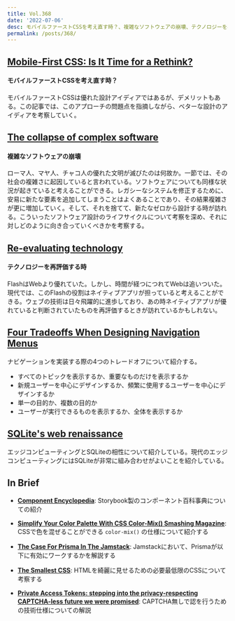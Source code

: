 ```yaml
---
title: Vol.368
date: '2022-07-06'
desc: モバイルファーストCSSを考え直す時？、複雑なソフトウェアの崩壊、テクノロジーを再評価する時、ほか計10リンク
permalink: /posts/368/
---
```




## [Mobile-First CSS: Is It Time for a Rethink?](https://alistapart.com/article/mobile-first-css-is-it-time-for-a-rethink/)
#### モバイルファーストCSSを考え直す時？

モバイルファーストCSSは優れた設計アイディアではあるが、デメリットもある。この記事では、このアプローチの問題点を指摘しながら、ベターな設計のアイディアを考察していく。

## [The collapse of complex software](https://nolanlawson.com/2022/06/09/the-collapse-of-complex-software/)
#### 複雑なソフトウェアの崩壊

ローマ人、マヤ人、チャコ人の優れた文明が滅びたのは何故か。一節では、その社会の複雑さに起因していると言われている。ソフトウェアについても同様な状況が起きていると考えることができる。レガシーなシステムを修正するために、安易に新たな要素を追加してしまうことはよくあることであり、その結果複雑さが更に増加していく。そして、それを捨てて、新たなゼロから設計する時が訪れる。こういったソフトウェア設計のライフサイクルについて考察を深め、それに対しどのように向き合っていくべきかを考察する。


## [Re-evaluating technology](https://adactio.com/journal/19125)
#### テクノロジーを再評価する時

FlashはWebより優れていた。しかし、時間が経つにつれてWebは追いついた。現代では、このFlashの役割はネイティブアプリが担っていると考えることができる。ウェブの技術は日々飛躍的に進歩しており、あの時ネイティブアプリが優れていると判断されていたものを再評価するときが訪れているかもしれない。


## [Four Tradeoffs When Designing Navigation Menus](https://medium.com/eightshapes-llc/four-tradeoffs-when-designing-navigation-menus-abbf787ae6e3)

ナビゲーションを実装する際の4つのトレードオフについて紹介する。

- すべてのトピックを表示するか、重要なものだけを表示するか
- 新規ユーザーを中心にデザインするか、頻繁に使用するユーザーを中心にデザインするか
- 単一の目的か、複数の目的か
- ユーザーが実行できるものを表示するか、全体を表示するか


## [SQLite's web renaissance](https://changelog.com/posts/sqlite-web-renaissance)

エッジコンピューティングとSQLiteの相性について紹介している。現代のエッジコンピューティングにはSQLiteが非常に組み合わせがよいことを紹介している。


## In Brief

- **[Component Encyclopedia](https://storybook.js.org/blog/component-encyclopedia/)**: Storybook製のコンポーネント百科事典についての紹介

- **[Simplify Your Color Palette With CSS Color-Mix()  Smashing Magazine](https://www.smashingmagazine.com/2022/06/simplify-color-palette-css-color-mix/)**: CSSで色を混ぜることができる `color-mix()` の仕様について紹介する

- **[The Case For Prisma In The Jamstack](https://www.smashingmagazine.com/2022/06/case-prisma-jamstack/)**: Jamstackにおいて、Prismaが以下に有効にワークするかを解説する

- **[The Smallest CSS](https://www.robinrendle.com/notes/the-smallest-css/)**: HTMLを綺麗に見せるための必要最低限のCSSについて考察する

- **[Private Access Tokens: stepping into the privacy-respecting CAPTCHA-less future we were promised](https://www.fastly.com/jp/blog/private-access-tokens-stepping-into-the-privacy-respecting-captcha-less)**: CAPTCHA無しで認を行うための技術仕様についての解説

